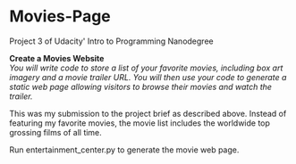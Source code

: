 # Movies-Page
Project 3 of Udacity' Intro to Programming Nanodegree

<b>Create a Movies Website</b><br>
<i>You will write code to store a list of your favorite movies, including box art imagery and a movie trailer URL. 
You will then use your code to generate a static web page allowing visitors to browse their movies and watch the trailer.</i>

This was my submission to the project brief as described above. Instead of featuring my favorite movies, the movie list includes the
worldwide top grossing films of all time.

Run entertainment_center.py to generate the movie web page.
